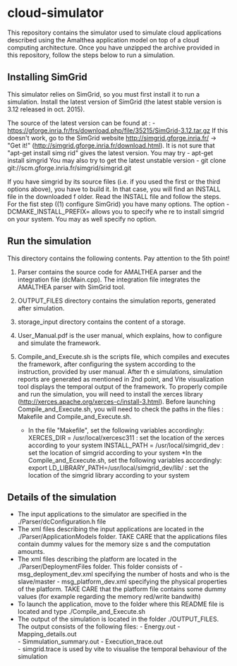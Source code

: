 # cloud-simulator

This repository contains the simulator used to simulate cloud applications described using the Amalthea application model on top of a cloud computing architecture. Once you have unzipped the archive provided in this repository, follow the steps below to run a simulation.

## Installing SimGrid ##

This simulator relies on SimGrid, so you must first install it to run a simulation.
Install the latest version of SimGrid (the latest stable version is 3.12 released in oct. 2015).

The source of the latest version can be found at : 
    	   - https://gforge.inria.fr/frs/download.php/file/35215/SimGrid-3.12.tar.gz
If this doesn't work, go to the SimGrid website http://simgrid.gforge.inria.fr/ -> "Get it!" (http://simgrid.gforge.inria.fr/download.html). It is not sure that "apt-get install simg
rid" gives the latest version. You may try 
   	   - apt-get install simgrid
You may also try to get the latest unstable version
    	   - git clone git://scm.gforge.inria.fr/simgrid/simgrid.git

If you have simgrid by its source files (i.e. if you used the first or the third options above), you have to build it. In that case, you will find an INSTALL file in the downloaded f
older. Read the INSTALL file and follow the steps. For the fist step ((1) configure SimGrid) you have many options. The option -DCMAKE_INSTALL_PREFIX=<path> allows you to specify whe
re to install simgrid on your system. You may as well specify no option.

## Run the simulation

This directory contains the following contents. Pay attention to the 5th point!

1. Parser contains the source code for AMALTHEA parser and the integration file (dcMain.cpp).
The integration file integrates the AMALTHEA parser  with SimGrid tool.

2. OUTPUT_FILES directory contains the simulation reports, generated after simulation.

3. storage_input directory contains the content of a storage.

4. User_Manual.pdf is the user manual, which explains, how to configure and simulate the framework.

5. Compile_and_Execute.sh is the scripts file, which compiles and executes the framework, after configuring the system according to the instruction, provided by user manual. After th
e simulations, simulation reports are generated as mentioned in 2nd point, and Vite visualization tool displays the temporal output of the framework. To properly compile and run the 
simulation, you will need to install the xerces library (http://xerces.apache.org/xerces-c/install-3.html).
Before launching Compile_and_Execute.sh, you will need to check the paths in the files : Makefile and Compile_and_Execute.sh. 
	* In the file "Makefile", set the following variables accordingly:
      XERCES_DIR = /usr/local/xercesc311 : set the location of the xerces according to your system
      INSTALL_PATH = /usr/local/simgrid_dev : set the location of simgrid according to your system
	*In the Compile_and_Ecxecute.sh, set the following variables accordingly:
     export LD_LIBRARY_PATH=/usr/local/simgrid_dev/lib/ : set the location of the simgrid library according to your system

## Details of the simulation

- The input applications to the simulator are specified in the ./Parser/dcConfiguration.h file
- The xml files describing the input applications are located in the ./Parser/ApplicationModels folder. TAKE CARE that the applications files contain dummy values for the memory size
s and the computation amounts.
- The xml files describing the platform are located in the ./Parser/DeploymentFiles folder. This folder consists of 
      	  		- msg_deployment_dev.xml specifying the number of hosts and who is the slave/master
			- msg_platform_dev.xml specifying the physical properties of the platform. TAKE CARE that the platform file contains some dummy values (for example regarding 
the memory red/write bandwith)
- To launch the application, move to the folder where this README file is located and type ./Compile_and_Execute.sh
- The output of the simulation is located in the folder ./OUTPUT_FILES. The output consists of the following files:
	      	     	- Energy.out 
			- Mapping_details.out  
			- Simmulation_summary.out
			- Execution_trace.out  
			- simgrid.trace is used by vite to visualise the temporal behaviour of the simulation
